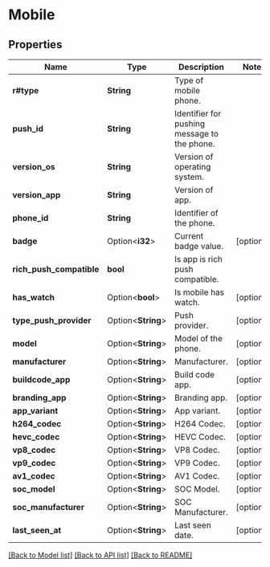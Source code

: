 # Mobile

## Properties

Name | Type | Description | Notes
------------ | ------------- | ------------- | -------------
**r#type** | **String** | Type of mobile phone. | 
**push_id** | **String** | Identifier for pushing message to the phone. | 
**version_os** | **String** | Version of operating system. | 
**version_app** | **String** | Version of app. | 
**phone_id** | **String** | Identifier of the phone. | 
**badge** | Option<**i32**> | Current badge value. | [optional]
**rich_push_compatible** | **bool** | Is app is rich push compatible. | 
**has_watch** | Option<**bool**> | Is mobile has watch. | [optional]
**type_push_provider** | Option<**String**> | Push provider. | [optional]
**model** | Option<**String**> | Model of the phone. | [optional]
**manufacturer** | Option<**String**> | Manufacturer. | [optional]
**buildcode_app** | Option<**String**> | Build code app. | [optional]
**branding_app** | Option<**String**> | Branding app. | [optional]
**app_variant** | Option<**String**> | App variant. | [optional]
**h264_codec** | Option<**String**> | H264 Codec. | [optional]
**hevc_codec** | Option<**String**> | HEVC Codec. | [optional]
**vp8_codec** | Option<**String**> | VP8 Codec. | [optional]
**vp9_codec** | Option<**String**> | VP9 Codec. | [optional]
**av1_codec** | Option<**String**> | AV1 Codec. | [optional]
**soc_model** | Option<**String**> | SOC Model. | [optional]
**soc_manufacturer** | Option<**String**> | SOC Manufacturer. | [optional]
**last_seen_at** | Option<**String**> | Last seen date. | [optional]

[[Back to Model list]](../README.md#documentation-for-models) [[Back to API list]](../README.md#documentation-for-api-endpoints) [[Back to README]](../README.md)


